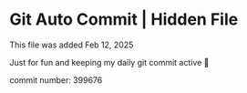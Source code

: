 # Git Auto Commit | Hidden File

This file was added Feb 12, 2025

Just for fun and keeping my daily git commit active 🤪

commit number: 399676
